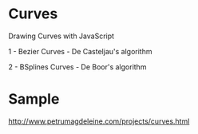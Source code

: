 Curves
============

Drawing Curves with JavaScript

1 - Bezier Curves - De Casteljau's algorithm

2 - BSplines Curves - De Boor's algorithm

Sample
============
http://www.petrumagdeleine.com/projects/curves.html